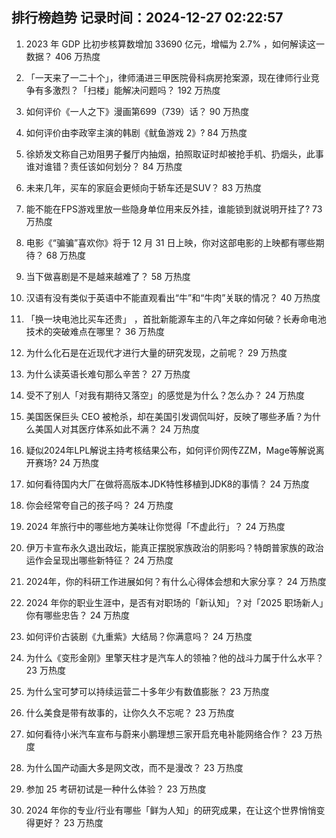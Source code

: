 
## 排行榜趋势 记录时间：2024-12-27 02:22:57
  
  1. 2023 年 GDP 比初步核算数增加 33690 亿元，增幅为 2.7% ，如何解读这一数据？ 406 万热度
    
  2. 「一天来了一二十个」，律师涌进三甲医院骨科病房抢案源，现在律师行业竞争有多激烈？「扫楼」能解决问题吗？ 192 万热度
    
  3. 如何评价《一人之下》漫画第699（739）话？ 90 万热度
    
  4. 如何评价由李政宰主演的韩剧《鱿鱼游戏 2》? 84 万热度
    
  5. 徐娇发文称自己劝阻男子餐厅内抽烟，拍照取证时却被抢手机、扔烟头，此事谁对谁错？责任该如何划分？ 84 万热度
    
  6. 未来几年，买车的家庭会更倾向于轿车还是SUV？ 83 万热度
    
  7. 能不能在FPS游戏里放一些隐身单位用来反外挂，谁能锁到就说明开挂了? 73 万热度
    
  8. 电影《“骗骗”喜欢你》将于 12 月 31 日上映，你对这部电影的上映都有哪些期待？ 68 万热度
    
  9. 当下做喜剧是不是越来越难了？ 58 万热度
    
  10. 汉语有没有类似于英语中不能直观看出“牛”和“牛肉”关联的情况？ 40 万热度
    
  11. 「换一块电池比买车还贵」 ，首批新能源车主的八年之痒如何破？长寿命电池技术的突破难点在哪里？ 36 万热度
    
  12. 为什么化石是在近现代才进行大量的研究发现，之前呢？ 29 万热度
    
  13. 为什么读英语长难句那么辛苦？ 27 万热度
    
  14. 受不了别人「对我有期待又落空」的感觉是为什么？怎么办？ 24 万热度
    
  15. 美国医保巨头 CEO 被枪杀，却在美国引发调侃叫好，反映了哪些矛盾？为什么美国人对其医疗体系如此不满？ 24 万热度
    
  16. 疑似2024年LPL解说主持考核结果公布，如何评价网传ZZM，Mage等解说离开赛场? 24 万热度
    
  17. 如何看待国内大厂在做将高版本JDK特性移植到JDK8的事情？ 24 万热度
    
  18. 你会经常夸自己的孩子吗？ 24 万热度
    
  19. 2024 年旅行中的哪些地方美味让你觉得「不虚此行」？ 24 万热度
    
  20. 伊万卡宣布永久退出政坛，能真正摆脱家族政治的阴影吗？特朗普家族的政治运作会呈现出哪些新特征？ 24 万热度
    
  21. 2024年，你的科研工作进展如何？有什么心得体会想和大家分享？ 24 万热度
    
  22. 2024 年你的职业生涯中，是否有对职场的「新认知」？对「2025 职场新人」你有哪些忠告？ 24 万热度
    
  23. 如何评价古装剧《九重紫》大结局？你满意吗？ 24 万热度
    
  24. 为什么《变形金刚》里擎天柱才是汽车人的领袖？他的战斗力属于什么水平？ 23 万热度
    
  25. 为什么宝可梦可以持续运营二十多年少有数值膨胀？ 23 万热度
    
  26. 什么美食是带有故事的，让你久久不忘呢？ 23 万热度
    
  27. 如何看待小米汽车宣布与蔚来小鹏理想三家开启充电补能网络合作？ 23 万热度
    
  28. 为什么国产动画大多是网文改，而不是漫改？ 23 万热度
    
  29. 参加 25 考研初试是一种什么体验？ 23 万热度
    
  30. 2024 年你的专业/行业有哪些「鲜为人知」的研究成果，在让这个世界悄悄变得更好？ 23 万热度
    